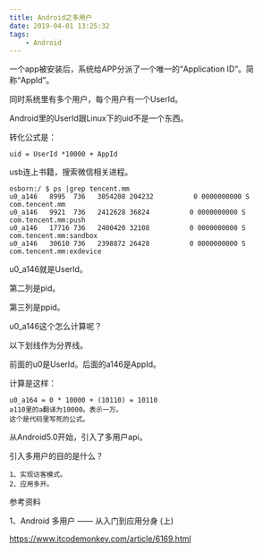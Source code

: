 ```yaml
---
title: Android之多用户
date: 2019-04-01 13:25:32
tags:
	- Android
---
```




一个app被安装后，系统给APP分派了一个唯一的“Application ID”。简称“AppId”。

同时系统里有多个用户，每个用户有一个UserId。

Android里的UserId跟Linux下的uid不是一个东西。

转化公式是：

```
uid = UserId *10000 + AppId
```

usb连上书籍，搜索微信相关进程。

```
osborn:/ $ ps |grep tencent.mm
u0_a146   8995  736   3054208 204232          0 0000000000 S com.tencent.mm
u0_a146   9921  736   2412628 36824          0 0000000000 S com.tencent.mm:push
u0_a146   17716 736   2400420 32108          0 0000000000 S com.tencent.mm:sandbox
u0_a146   30610 736   2398872 26428          0 0000000000 S com.tencent.mm:exdevice
```

u0_a146就是UserId。

第二列是pid。

第三列是ppid。

u0_a146这个怎么计算呢？

以下划线作为分界线。

前面的u0是UserId。后面的a146是AppId。

计算是这样：

```
u0_a164 = 0 * 10000 + (10110) = 10110
a110里的a翻译为10000。表示一万。
这个是代码里写死的公式。
```



从Android5.0开始，引入了多用户api。

引入多用户的目的是什么？

```
1、实现访客模式。
2、应用多开。
```



参考资料

1、Android 多用户 —— 从入门到应用分身 (上)

https://www.itcodemonkey.com/article/6169.html

